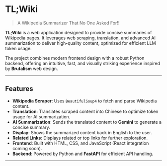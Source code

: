 # TL;Wiki 
> A Wikipedia Summarizer That No One Asked For!!

**TL;Wiki** is a web application designed to provide concise summaries of Wikipedia pages. It leverages web scraping, translation, and advanced AI summarization to deliver high-quality content, optimized for efficient LLM token usage.

The project combines modern frontend design with a robust Python backend, offering an intuitive, fast, and visually striking experience inspired by **Brutalism** web design.

---

## Features

- **Wikipedia Scraper**: Uses `BeautifulSoup4` to fetch and parse Wikipedia content.  
- **Translation**: Translates scraped content into Chinese to optimize token usage for AI summarization.  
- **AI Summarization**: Sends the translated content to **Gemini** to generate a concise summary.  
- **Display**: Shows the summarized content back in English to the user.  
- **Related Links**: Displays related or top links for further exploration.  
- **Frontend**: Built with HTML, CSS, and JavaScript (React integration coming soon).  
- **Backend**: Powered by Python and **FastAPI** for efficient API handling.  

---
